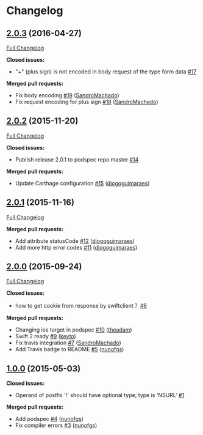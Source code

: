 # Changelog

## [2.0.3](https://github.com/theadam/SwiftClient/tree/2.0.3) (2016-04-27)
[Full Changelog](https://github.com/theadam/SwiftClient/compare/2.0.2...2.0.3)

**Closed issues:**

- "+" \(plus sign\) is not encoded in body request of the type form data [\#17](https://github.com/theadam/SwiftClient/issues/17)

**Merged pull requests:**

- Fix body encoding [\#19](https://github.com/theadam/SwiftClient/pull/19) ([SandroMachado](https://github.com/SandroMachado))
- Fix request encoding for plus sign [\#18](https://github.com/theadam/SwiftClient/pull/18) ([SandroMachado](https://github.com/SandroMachado))

## [2.0.2](https://github.com/theadam/SwiftClient/tree/2.0.2) (2015-11-20)
[Full Changelog](https://github.com/theadam/SwiftClient/compare/2.0.1...2.0.2)

**Closed issues:**

- Publish release 2.0.1 to podspec repo master [\#14](https://github.com/theadam/SwiftClient/issues/14)

**Merged pull requests:**

- Update Carthage configuration [\#15](https://github.com/theadam/SwiftClient/pull/15) ([diogoguimaraes](https://github.com/diogoguimaraes))

## [2.0.1](https://github.com/theadam/SwiftClient/tree/2.0.1) (2015-11-16)
[Full Changelog](https://github.com/theadam/SwiftClient/compare/2.0.0...2.0.1)

**Merged pull requests:**

- Add attribute statusCode [\#12](https://github.com/theadam/SwiftClient/pull/12) ([diogoguimaraes](https://github.com/diogoguimaraes))
- Add more http error codes [\#11](https://github.com/theadam/SwiftClient/pull/11) ([diogoguimaraes](https://github.com/diogoguimaraes))

## [2.0.0](https://github.com/theadam/SwiftClient/tree/2.0.0) (2015-09-24)
[Full Changelog](https://github.com/theadam/SwiftClient/compare/1.0.0...2.0.0)

**Closed issues:**

- how to get cookie from response by swiftclient？ [\#6](https://github.com/theadam/SwiftClient/issues/6)

**Merged pull requests:**

- Changing ios target in podspec [\#10](https://github.com/theadam/SwiftClient/pull/10) ([theadam](https://github.com/theadam))
- Swift 2 ready [\#9](https://github.com/theadam/SwiftClient/pull/9) ([kevto](https://github.com/kevto))
- Fix travis integration [\#7](https://github.com/theadam/SwiftClient/pull/7) ([SandroMachado](https://github.com/SandroMachado))
- Add Travis badge to README [\#5](https://github.com/theadam/SwiftClient/pull/5) ([nunofgs](https://github.com/nunofgs))

## [1.0.0](https://github.com/theadam/SwiftClient/tree/1.0.0) (2015-05-03)
**Closed issues:**

- Operand of postfix '!' should have optional type; type is 'NSURL' [\#1](https://github.com/theadam/SwiftClient/issues/1)

**Merged pull requests:**

- Add podspec [\#4](https://github.com/theadam/SwiftClient/pull/4) ([nunofgs](https://github.com/nunofgs))
- Fix compiler errors [\#3](https://github.com/theadam/SwiftClient/pull/3) ([nunofgs](https://github.com/nunofgs))
